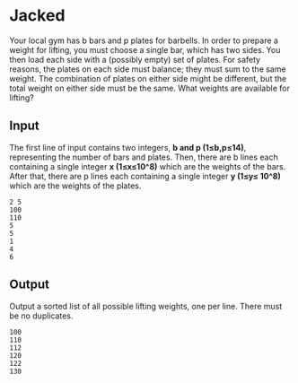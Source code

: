 # Jacked

Your local gym has b bars and p plates for barbells. In order to prepare a weight for lifting, you
must choose a single bar, which has two sides. You then load each side with a (possibly empty)
set of plates. For safety reasons, the plates on each side must balance; they must sum to the
same weight. The combination of plates on either side might be different, but the total weight
on either side must be the same. What weights are available for lifting?

## Input

The first line of input contains two integers, __b and p (1≤b,p≤14)__, representing the number of bars and plates. 
Then, there are b lines each containing a single integer __x (1≤x≤10^8)__ which are the weights of the bars. After that, there are p lines each
containing a single integer __y (1≤y≤ 10^8)__ which are the weights of the plates.

```
2 5
100
110
5
5
1
4
6
```

## Output
Output a sorted list of all possible lifting weights, one per line. There must be no duplicates.

```
100
110
112
120
122
130
```